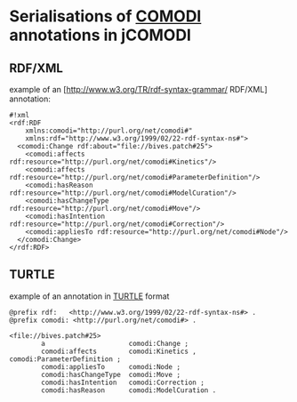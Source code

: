 Serialisations of [COMODI](comodi:wiki) annotations in jCOMODI 
===============================================================
RDF/XML 
--------
example of an [http://www.w3.org/TR/rdf-syntax-grammar/ RDF/XML] annotation:

```
#!xml
<rdf:RDF
    xmlns:comodi="http://purl.org/net/comodi#"
    xmlns:rdf="http://www.w3.org/1999/02/22-rdf-syntax-ns#">
  <comodi:Change rdf:about="file://bives.patch#25">
    <comodi:affects rdf:resource="http://purl.org/net/comodi#Kinetics"/>
    <comodi:affects rdf:resource="http://purl.org/net/comodi#ParameterDefinition"/>
    <comodi:hasReason rdf:resource="http://purl.org/net/comodi#ModelCuration"/>
    <comodi:hasChangeType rdf:resource="http://purl.org/net/comodi#Move"/>
    <comodi:hasIntention rdf:resource="http://purl.org/net/comodi#Correction"/>
    <comodi:appliesTo rdf:resource="http://purl.org/net/comodi#Node"/>
  </comodi:Change>
</rdf:RDF>
```

TURTLE 
-------
example of an annotation in [TURTLE](https://en.wikipedia.org/wiki/Turtle_%28syntax%29) format
```
@prefix rdf:   <http://www.w3.org/1999/02/22-rdf-syntax-ns#> .
@prefix comodi: <http://purl.org/net/comodi#> .

<file://bives.patch#25>
        a                     comodi:Change ;
        comodi:affects        comodi:Kinetics , comodi:ParameterDefinition ;
        comodi:appliesTo      comodi:Node ;
        comodi:hasChangeType  comodi:Move ;
        comodi:hasIntention   comodi:Correction ;
        comodi:hasReason      comodi:ModelCuration .
```